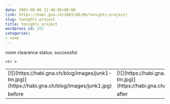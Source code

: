 ```yaml
---
date: 2003-08-06 21:40:05+00:00
link: https://habi.gna.ch/2003/08/06/tonights-project/
slug: tonights-project
title: tonights project
wordpress_id: 251
categories:
- none
---
```


room clearance status: successful  

<table >
         <tr >
		
<td >[![](https://habi.gna.ch/blog/images/junk1-tm.jpg)](https://habi.gna.ch/blog/images/junk1.jpg)
</td>
                  
<td >[![](https://habi.gna.ch/blog/images/junk2-tm.jpg)](https://habi.gna.ch/blog/images/junk2.jpg)
</td>
	</tr>

	<tr >
		
<td >before
</td>
                  
<td >after
</td>
	</tr>
</table>
